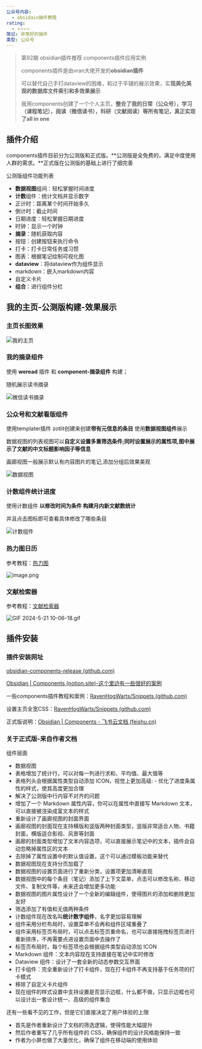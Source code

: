 ```yaml
---
公众号内容:
  - obsidain插件教程
rating:
  - ⭐⭐⭐⭐
简记: 非常好的插件
类型: 公众号
---
```


> 第92期 obsidian插件推荐 components插件应用实例
> 
> components插件是由vran大佬开发的**obsidian插件**
> 
> 可以替代自己手打dataview的困难，和过于平铺的展示效果，实**现美化美观的数据库文件索引和多效果展示**
> 
> 我用components创建了一个个人主页，**整合了我的日常（公众号），学习（课程笔记），阅读（微信读书），科研（文献阅读）等所有笔记，真正实现了all in one**

## 插件介绍

components插件目前分为公测版和正式版。**公测版是全免费的，满足中度使用人群的需求。**正式版在公测版的基础上进行了细完善

公测版组件功能列表

- **数据视图**组间：轻松掌握时间进度
- **计数**组件：统计文档并显示数字
- 正计时：距离某个时间开始多久
- 倒计时：截止时间
- 日期进度：轻松掌握日期进度
- 时钟：显示一个时钟
- **摘录**：随机获取内容
- 按钮：创建按钮来执行命令
- 打卡：打卡日常任务或习惯
- 图表：根据笔记绘制可视化图
- **dataview**：将dataview作为组件显示
- markdown：嵌入markdown内容
- 自定义卡片
- **组合**：进行组件分栏

## 我的主页-公测版构建-效果展示

### 主页长图效果

![我的主页](https://pic-go-42.oss-cn-guangzhou.aliyuncs.com/img/202405211003358.png)

### 我的摘录组件

使用 **weread** 插件 和 **component-摘录组件** 构建；

随机展示读书摘录

![微信读书摘录](https://pic-go-42.oss-cn-guangzhou.aliyuncs.com/img/202405211006390.gif)

### 公众号和文献看版组件

使用templater插件 zotlit创建来创建**带有元信息的条目** 使用**数据视图组件**展示

数据视图的列表视图可以**自定义设置多重筛选条件;同时设置展示的属性项,图中展示了文献的中文标题影响因子等信息**

画廊视图一般展示默认有内容图片的笔记,添加分组后效果美观

![数据视图](https://pic-go-42.oss-cn-guangzhou.aliyuncs.com/img/202405211009832.png)

### 计数组件统计进度

使用计数组件 **以修改时间为条件 构建月内新文献数统计**

并且点击图标即可查看具体修改了哪些条目

![计数组件](https://pic-go-42.oss-cn-guangzhou.aliyuncs.com/img/202405211011142.png)

### 热力图日历

参考教程：[热力图](https://github.com/RavenHogWarts/Snippets/blob/master/Obsidian/Components%26Contribution-Garph.md)

![image.png](https://pic-go-42.oss-cn-guangzhou.aliyuncs.com/img/202405211019759.png)

### 文献检索器

参考教程：[文献检索器](https://github.com/RavenHogWarts/Snippets/blob/master/Obsidian/Components%26Contribution-Garph.md)

![GIF 2024-5-21 10-06-18.gif](https://pic-go-42.oss-cn-guangzhou.aliyuncs.com/img/202405211020700.gif)

## 插件安装

### 插件安装网址

[obsidian-components-release (github.com)](https://github.com/obsidian-components/obsidian-components-release/releases)

[Obsidian | Components (notion.site)-这个里边有一些很好的案例](https://vran.notion.site/Obsidian-Components-88619bf4b6d04575bfd41e850ca2b74a)

一些components插件教程和案例：[RavenHogWarts/Snippets (github.com)](https://github.com/RavenHogWarts/Snippets/blob/master/Obsidian/Components&Contribution-Garph.md)

设置主页全宽CSS：[RavenHogWarts/Snippets (github.com)](https://github.com/RavenHogWarts/Snippets/blob/master/Obsidian/Style-Setting.md)

正式版说明：[Obsidian | Components - 飞书云文档 (feishu.cn)](https://wxycbt0cjk.feishu.cn/docx/QigvddUTloAUf9xTRX5capy3nwG)

### 关于正式版-来自作者文档

组件层面

- 数据视图
- 表格增加了统计行，可以对每一列进行求和、平均值、最大值等
- 表格列头会根据属性类型自动添加 ICON，视觉上更加高级: - 优化了进度条属性的样式，使其高度更加合理
- 解决了公测版中行内容不对齐的问题
- 增加了一个 Markdown 属性内容，你可以在属性中直接写 Markdown 文本，可以直接被渲染成富文本的样式
- 重新设计了画廊视图的封面界面
- 画廊视图的封面现在支持横版和竖版两种封面类型，竖版非常适合人物、书籍封面，横版适合影视、风景等封面
- 画廊的封面类型增加了文本内容选项，可以直接展示笔记中的文本，插件会自动忽略掉属性区的文本
- 去除掉了属性设置中的默认值设置，这个可以通过模板功能来替代
- 数据视图现在支持分页加载了
- 数据视图的设置页面进行了重新分类，设置项更加清晰直观
- 数据视图中的每个条目（笔记）添加了上下文菜单，点击可以修改名称、移动文件、复制文件等，未来还会增加更多功能
- 数据视图的图片属性设计了一个全新的编辑组件，使得图片的添加和删除更加友好
- 筛选添加了有值和无值两种条件
- 计数组件现在改名叫**统计数字组件**，名字更加容易理解
- 组件采用分栏布局时，设置菜单不会再和组件区域重叠了
- 组件采用标签页布局时，可以点击标签页重命名，也可以直接拖拽标签页进行重新排序，不再需要点进设置页面中去操作了
- 标签页布局时，每个标签项也会根据组件类型自动添加 ICON
- Markdown 组件：文本内容现在支持直接在笔记中实时修改
- Dataview 组件：设计了一套全新的动态参数交互界面
- 打卡组件：完全重新设计了打卡组件，现在打卡组件不再支持基于任务项的打卡模式
- 移除了自定义卡片组件
- 现在组件的样式设置中支持设置是否显示边框，什么都不做，只显示边框也可以设计出一套设计统一、高级的组件集合

还有一些看不见的工作，但是它们直接决定了用户体验的上限

- 首先是作者重新设计了文档的筛选逻辑，使得性能大幅提升
- 然后作者重写了几乎所有组件的 CSS，确保组件的设计风格能保持一致
- 作者为小屏也做了大量优化，确保了组件在移动端的使用体验

